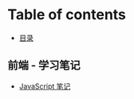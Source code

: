 # Table of contents

* [目录](README.md)

## 前端 - 学习笔记

* [JavaScript 笔记](qian-duan-xue-xi-bi-ji/javascript-bi-ji.md)

